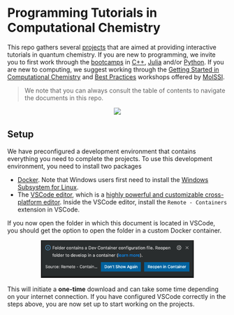 # Programming Tutorials in Computational Chemistry

This repo gathers several [projects](projects/README.md) that are aimed at providing interactive tutorials in quantum chemistry. If you are new to programming, we invite you to first work through the [bootcamps](bootcamps/README.md) in [C++](bootcamps/cpp/README.md), [Julia](bootcamps/julia/README.md) and/or [Python](bootcamps/python/README.md). If you are new to computing, we suggest working through the [Getting Started in Computational Chemistry](https://education.molssi.org/getting-started-computational-chemistry/) and [Best Practices](https://education.molssi.org/python-package-best-practices/) workshops offered by [MolSSI](https://molssi.org/).

> We note that you can always consult the table of contents to navigate the documents in this repo.
<p align="center">
<img src="img/toc.webp" width="500">
</p>

## Setup

We have preconfigured a development environment that contains everything you need to complete the projects. To use this development environment, you need to install two packages

- [Docker](https://www.docker.com/). Note that Windows users first need to install the [Windows Subsystem for Linux](https://docs.microsoft.com/en-us/windows/wsl/install).
- The [VSCode editor](https://code.visualstudio.com/), which is a [highly powerful and customizable cross-platform editor](https://code.visualstudio.com/docs/getstarted/introvideos). Inside the VSCode editor, install the `Remote - Containers` extension in VSCode. 

If you now open the folder in which this document is located in VSCode, you should get the option to open the folder in a custom Docker container.

<p align="center">
<img src="img/vscode-container.png" width="350">
</p>

This will initiate a **one-time** download and can take some time depending on your internet connection. If you have configured VSCode correctly in the steps above, you are now set up to start working on the projects.
